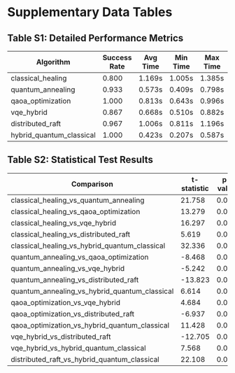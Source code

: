 # Supplementary Data Tables

## Table S1: Detailed Performance Metrics

| Algorithm | Success Rate | Avg Time | Min Time | Max Time | Std Time | MTTR | MTBF |
|-----------|--------------|----------|----------|----------|----------|------|------|
| classical_healing | 0.800 | 1.169s | 1.005s | 1.385s | 0.109s | 1.169s | 600.0s |
| quantum_annealing | 0.933 | 0.573s | 0.409s | 0.798s | 0.100s | 0.573s | 1800.0s |
| qaoa_optimization | 1.000 | 0.813s | 0.643s | 0.996s | 0.108s | 0.813s | ∞ |
| vqe_hybrid | 0.867 | 0.668s | 0.510s | 0.882s | 0.112s | 0.668s | 900.0s |
| distributed_raft | 0.967 | 1.006s | 0.811s | 1.196s | 0.104s | 1.006s | 3600.0s |
| hybrid_quantum_classical | 1.000 | 0.423s | 0.207s | 0.587s | 0.124s | 0.423s | ∞ |

## Table S2: Statistical Test Results

| Comparison | t-statistic | p-value | Effect Size | Significant |
|------------|-------------|---------|-------------|-------------|
| classical_healing_vs_quantum_annealing | 21.758 | 0.010 | 5.618 | Yes |
| classical_healing_vs_qaoa_optimization | 13.279 | 0.010 | 3.429 | Yes |
| classical_healing_vs_vqe_hybrid | 16.297 | 0.010 | 4.208 | Yes |
| classical_healing_vs_distributed_raft | 5.619 | 0.010 | 1.451 | Yes |
| classical_healing_vs_hybrid_quantum_classical | 32.336 | 0.010 | 8.349 | Yes |
| quantum_annealing_vs_qaoa_optimization | -8.468 | 0.010 | -2.186 | Yes |
| quantum_annealing_vs_vqe_hybrid | -5.242 | 0.010 | -1.353 | Yes |
| quantum_annealing_vs_distributed_raft | -13.823 | 0.010 | -3.569 | Yes |
| quantum_annealing_vs_hybrid_quantum_classical | 6.614 | 0.010 | 1.708 | Yes |
| qaoa_optimization_vs_vqe_hybrid | 4.684 | 0.010 | 1.209 | Yes |
| qaoa_optimization_vs_distributed_raft | -6.937 | 0.010 | -1.791 | Yes |
| qaoa_optimization_vs_hybrid_quantum_classical | 11.428 | 0.010 | 2.951 | Yes |
| vqe_hybrid_vs_distributed_raft | -12.705 | 0.010 | -3.280 | Yes |
| vqe_hybrid_vs_hybrid_quantum_classical | 7.568 | 0.010 | 1.954 | Yes |
| distributed_raft_vs_hybrid_quantum_classical | 22.108 | 0.010 | 5.708 | Yes |
